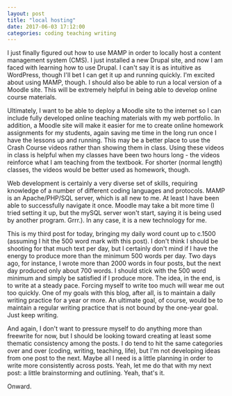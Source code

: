 ```yaml
---
layout: post
title: "local hosting"
date: 2017-06-03 17:12:00
categories: coding teaching writing
---
```


I just finally figured out how to use MAMP in order to locally host a content management system (CMS). I just installed a new Drupal site, and now I am faced with learning how to use Drupal. I can't say it is as intuitive as WordPress, though I'll bet I can get it up and running quickly. I'm excited about using MAMP, though. I should also be able to run a local version of a Moodle site. This will be extremely helpful in being able to develop online course materials.

Ultimately, I want to be able to deploy a Moodle site to the internet so I can include fully developed online teaching materials with my web portfolio. In addition, a Moodle site will make it easier for me to create online homework assignments for my students, again saving me time in the long run once I have the lessons up and running. This may be a better place to use the Crash Course videos rather than showing them in class. Using these videos in class is helpful when my classes have been two hours long - the videos reinforce what I am teaching from the textbook. For shorter (normal length) classes, the videos would be better used as homework, though.

Web development is certainly a very diverse set of skills, requiring knowledge of a number of different coding languages and protocols. MAMP is an Apache/PHP/SQL server, which is all new to me. At least I have been able to successfully navigate it once. Moodle may take a bit more time (I tried setting it up, but the mySQL server won't start, saying it is being used by another program. Grrr.). In any case, it is a new technology for me.

This is my third post for today, bringing my daily word count up to c.1500 (assuming I hit the 500 word mark with this post). I don't think I should be shooting for that much text per day, but I certainly don't mind if I have the energy to produce more than the minimum 500 words per day. Two days ago, for instance, I wrote more than 2000 words in four posts, but the next day produced only about 700 words. I should stick with the 500 word minimum and simply be satisfied if I produce more. The idea, in the end, is to write at a steady pace. Forcing myself to write too much will wear me out too quickly. One of my goals with this blog, after all, is to maintain a daily writing practice for a year or more. An ultimate goal, of course, would be to maintain a regular writing practice that is not bound by the one-year goal. Just keep writing.

And again, I don't want to pressure myself to do anything more than freewrite for now, but I should be looking toward creating at least some thematic consistency among the posts. I do tend to hit the same categories over and over (coding, writing, teaching, life), but I'm not developing ideas from one post to the next. Maybe all I need is a little planning in order to write more consistently across posts. Yeah, let me do that with my next post: a little brainstorming and outlining. Yeah, that's it.

Onward.
